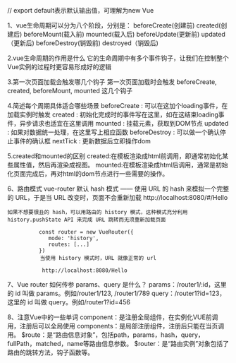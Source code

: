 

// export default表示默认输出值，可理解为new Vue

1、vue生命周期可以分为八个阶段，分别是：
	beforeCreate(创建前)
	created(创建后)
	beforeMount(载入前)
	mounted(载入后)
	beforeUpdate(更新前)
	updated（更新后)
	beforeDestroy(销毁前)
	destroyed（销毁后)

2.vue生命周期的作用是什么
    它的生命周期中有多个事件钩子，让我们在控制整个Vue实例的过程时更容易形成好的逻辑

3.第一次页面加载会触发哪几个钩子
    第一次页面加载时会触发 beforeCreate, created, beforeMount, mounted 这几个钩子

4.简述每个周期具体适合哪些场景
    beforeCreate : 可以在这加个loading事件，在加载实例时触发
    created : 初始化完成时的事件写在这里，如在这结束loading事件，异步请求也适宜在这里调用
    mounted : 挂载元素，获取到DOM节点
    updated : 如果对数据统一处理，在这里写上相应函数
    beforeDestroy : 可以做一个确认停止事件的确认框
    nextTick : 更新数据后立即操作dom

5.created和mounted的区别
    created:在模板渲染成html前调用，即通常初始化某些属性值，然后再渲染成视图。
    mounted:在模板渲染成html后调用，通常是初始化页面完成后，再对html的dom节点进行一些需要的操作。


6、路由模式
    vue-router 默认 hash 模式 —— 使用 URL 的 hash 来模拟一个完整的 URL，于是当 URL 改变时，页面不会重新加载
               http://localhost:8080/#/Hello

    如果不想要很丑的 hash，可以用路由的 history 模式，这种模式充分利用 history.pushState API 来完成 URL 跳转而无须重新加载页面

              const router = new VueRouter({
                 mode: 'history',
                 routes: [...]
              })
    　　       当使用 history 模式时，URL 就像正常的 url

               http://localhost:8080/Hello


7、Vue router 如何传参
     params、query 是什么？
        params：/router1/:id，这里的 id 叫做 params。例如/router1/123, /router1/789
        query：/router1?id=123，这里的 id 叫做 query。例如/router1?id=456

8、注意Vue中的一些单词
     component：是注册全局组件，在实例化VUE前调用，注册后可以全局使用
     components：是局部注册组件，注册后只能在当页调用。
     $route：是“路由信息对象”，包括path，params，hash，query，fullPath，matched，name等路由信息参数。
     $router：是“路由实例”对象包括了路由的跳转方法，钩子函数等。